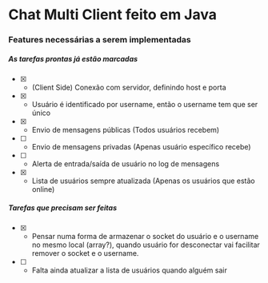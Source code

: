 # Chat Multi Client feito em Java

### Features necessárias a serem implementadas

##### As tarefas prontas já estão marcadas
* [x] - (Client Side) Conexão com servidor, definindo host e porta
* [x] - Usuário é identificado por username, então o username tem que ser único
* [x] - Envio de mensagens públicas (Todos usuários recebem)
* [ ] - Envio de mensagens privadas (Apenas usuário específico recebe)
* [ ] - Alerta de entrada/saída de usuário no log de mensagens
* [x] - Lista de usuários sempre atualizada (Apenas os usuários que estão online)

##### Tarefas que precisam ser feitas
* [x] - Pensar numa forma de armazenar o socket do usuário e o username no mesmo local (array?), quando usuário for desconectar vai facilitar remover o socket e o username.
* [ ] - Falta ainda atualizar a lista de usuários quando alguém sair
